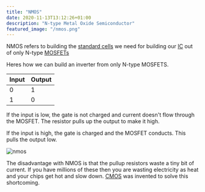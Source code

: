 ```yaml
---
title: "NMOS"
date: 2020-11-13T13:12:26+01:00
description: "N-type Metal Oxide Semiconductor"
featured_image: "/nmos.png"
---
```


NMOS refers to building the [standard cells](/terminology/standardcell) we need for building our [IC](/terminology/ic) out of only N-type [MOSFETs](/terminology/mosfet)

Heres how we can build an inverter from only N-type MOSFETS.

| Input       | Output      |
| ----------- | ----------- |
| 0           | 1           |
| 1           | 0           |

If the input is low, the gate is not charged and current doesn't flow through the MOSFET. The resistor pulls up the output to make it high.

If the input is high, the gate is charged and the MOSFET conducts. This pulls the output low.

![nmos](/nmos.png)

The disadvantage with NMOS is that the pullup resistors waste a tiny bit of current. If you have millions of these then you are wasting electricity as heat and your chips get hot and slow down. [CMOS](/terminology/cmos) was invented to solve this shortcoming.

